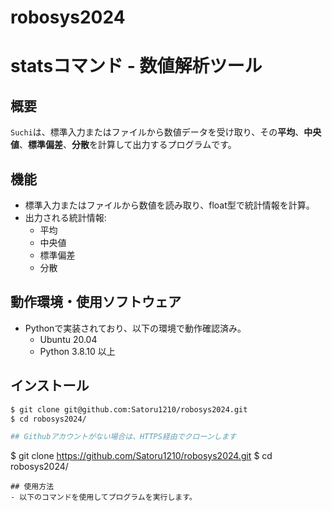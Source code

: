 # robosys2024
# statsコマンド - 数値解析ツール

## 概要
`Suchi`は、標準入力またはファイルから数値データを受け取り、その**平均**、**中央値**、**標準偏差**、**分散**を計算して出力するプログラムです。

## 機能
- 標準入力またはファイルから数値を読み取り、float型で統計情報を計算。
- 出力される統計情報:
  - 平均
  - 中央値
  - 標準偏差
  - 分散

## 動作環境・使用ソフトウェア
- Pythonで実装されており、以下の環境で動作確認済み。
  - Ubuntu 20.04
  - Python 3.8.10 以上

## インストール
```bash
$ git clone git@github.com:Satoru1210/robosys2024.git
$ cd robosys2024/

## Githubアカウントがない場合は、HTTPS経由でクローンします
```
$ git clone https://github.com/Satoru1210/robosys2024.git
$ cd robosys2024/
```
## 使用方法
- 以下のコマンドを使用してプログラムを実行します。

